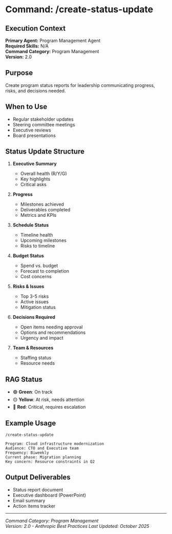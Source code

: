 # Command: /create-status-update

## Execution Context
**Primary Agent:** Program Management Agent  
**Required Skills:** N/A  
**Command Category:** Program Management  
**Version:** 2.0

## Purpose
Create program status reports for leadership communicating progress, risks, and decisions needed.

## When to Use
- Regular stakeholder updates
- Steering committee meetings
- Executive reviews
- Board presentations

## Status Update Structure
1. **Executive Summary**
   - Overall health (R/Y/G)
   - Key highlights
   - Critical asks

2. **Progress**
   - Milestones achieved
   - Deliverables completed
   - Metrics and KPIs

3. **Schedule Status**
   - Timeline health
   - Upcoming milestones
   - Risks to timeline

4. **Budget Status**
   - Spend vs. budget
   - Forecast to completion
   - Cost concerns

5. **Risks & Issues**
   - Top 3-5 risks
   - Active issues
   - Mitigation status

6. **Decisions Required**
   - Open items needing approval
   - Options and recommendations
   - Urgency and impact

7. **Team & Resources**
   - Staffing status
   - Resource needs

## RAG Status
- 🟢 **Green**: On track
- 🟡 **Yellow**: At risk, needs attention  
- 🔴 **Red**: Critical, requires escalation

## Example Usage
```
/create-status-update

Program: Cloud infrastructure modernization
Audience: CTO and Executive team
Frequency: Biweekly
Current phase: Migration planning
Key concern: Resource constraints in Q2
```


## Output Deliverables
- Status report document
- Executive dashboard (PowerPoint)
- Email summary
- Action items tracker

---
*Command Category: Program Management*  
*Version: 2.0 - Anthropic Best Practices*
*Last Updated: October 2025*
